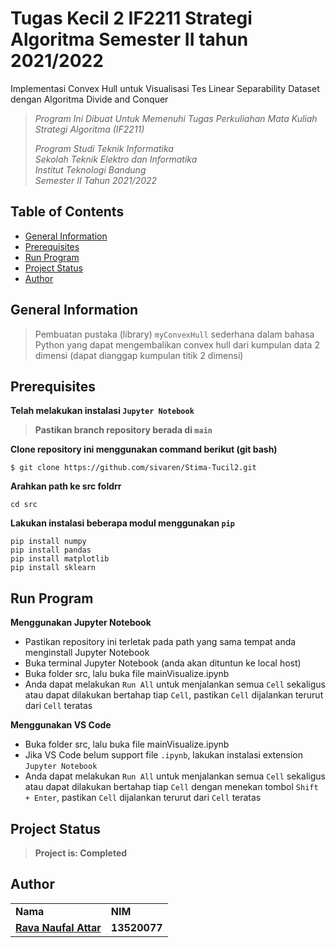 # Tugas Kecil 2 IF2211 Strategi Algoritma Semester II tahun 2021/2022
Implementasi Convex Hull untuk Visualisasi Tes Linear Separability Dataset dengan Algoritma Divide and Conquer

> _Program Ini Dibuat Untuk Memenuhi Tugas Perkuliahan Mata Kuliah Strategi Algoritma (IF2211)_ <br/>
>
> _Program Studi Teknik Informatika <br/>
> Sekolah Teknik Elektro dan Informatika <br/>
> Institut Teknologi Bandung <br/>
> Semester II Tahun 2021/2022 <br/>_

## Table of Contents
* [General Information](#general-information)
* [Prerequisites](#prerequisites)
* [Run Program](#run-program)
* [Project Status](#project-status)
* [Author](#author)

## General Information
> Pembuatan pustaka (library) `myConvexHull` sederhana dalam bahasa Python yang dapat mengembalikan convex hull dari kumpulan data 2 dimensi (dapat dianggap kumpulan titik 2 dimensi)

## Prerequisites
**Telah melakukan instalasi `Jupyter Notebook`**

> **Pastikan branch repository berada di `main`** </br>

**Clone repository ini menggunakan command berikut (git bash)**
```
$ git clone https://github.com/sivaren/Stima-Tucil2.git
```

**Arahkan path ke src foldrr**
```
cd src
```

**Lakukan instalasi beberapa modul menggunakan `pip`**
```
pip install numpy
pip install pandas
pip install matplotlib
pip install sklearn
```

## Run Program
**Menggunakan Jupyter Notebook**
* Pastikan repository ini terletak pada path yang sama tempat anda menginstall Jupyter Notebook
* Buka terminal Jupyter Notebook (anda akan dituntun ke local host)
* Buka folder src, lalu buka file mainVisualize.ipynb
* Anda dapat melakukan `Run All` untuk menjalankan semua `Cell` sekaligus atau dapat dilakukan bertahap tiap `Cell`, pastikan `Cell` dijalankan terurut dari `Cell` teratas

**Menggunakan VS Code**
* Buka folder src, lalu buka file mainVisualize.ipynb
* Jika VS Code belum support file `.ipynb`, lakukan instalasi extension `Jupyter Notebook`
* Anda dapat melakukan `Run All` untuk menjalankan semua `Cell` sekaligus atau dapat dilakukan bertahap tiap `Cell` dengan menekan tombol `Shift + Enter`, pastikan `Cell` dijalankan terurut dari `Cell` teratas 

## Project Status
> **Project is: Completed**

## Author
<table>
    <tr>
      <td><b>Nama</b></td>
      <td><b>NIM</b></td>
    </tr>
    <tr>
      <td><a href="https://github.com/sivaren"><b>Rava Naufal Attar</b></a></td>
      <td><b>13520077</b></td>
    </tr>
</table>
